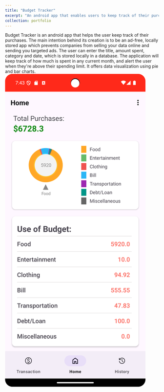 ```yaml
---
title: "Budget Tracker"
excerpt: "An android app that enables users to keep track of their purchases<br/><img src='../images/budget-tracker/home-page.png' alt='Home Page' width='300'>"
collection: portfolio
---
```


Budget Tracker is an android app that helps the user keep track of their purchases. The main intention behind its creation is to be an ad-free, locally stored app which prevents companies from selling your data online and sending you targeted ads. The user can enter the title, amount spent, category and date, which is stored locally in a database. The application will keep track of how much is spent in any current month, and alert the user when they're above their spending limit. It offers data visualization using pie and bar charts. <img src='../images/budget-tracker/home-page.png'>